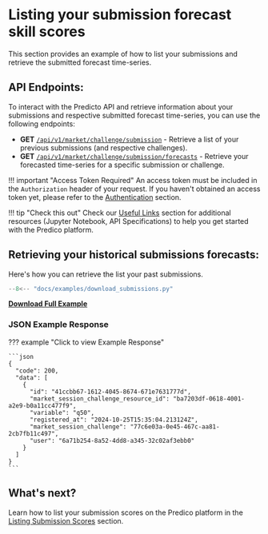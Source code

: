 # Listing your submission forecast skill scores

This section provides an example of how to list your submissions and retrieve the submitted forecast time-series.

## API Endpoints:

To interact with the Predicto API and retrieve information about 
your submissions and respective submitted forecast time-series, 
you can use the following endpoints:

- **GET** [`/api/v1/market/challenge/submission`](https://predico-elia.inesctec.pt/redoc/#tag/market/operation/get_market_session_submission) - Retrieve a list of your previous submissions (and respective challenges).
- **GET** [`/api/v1/market/challenge/submission/forecasts`](https://predico-elia.inesctec.pt/redoc/#tag/market/operation/get_market_session_submission_forecasts) - Retrieve your forecasted time-series for a specific submission or challenge.


!!! important "Access Token Required"
    An access token must be included in the `Authorization` header of your request. If you haven't obtained an access token yet, please refer to the [Authentication](authentication.md) section.

!!! tip "Check this out"
    Check our [Useful Links](useful_links.md) section for additional resources (Jupyter Notebook, API Specifications) to help you get started with the Predico platform.


## Retrieving your historical submissions forecasts:

Here's how you can retrieve the list your past submissions.

```python title="download_submissions.py"
--8<-- "docs/examples/download_submissions.py"
```

<a href="../examples/download_submissions.py" download="download_submissions.py"><b>Download Full Example</b></a>


### JSON Example Response 
??? example "Click to view Example Response"

    ```json
    {
      "code": 200,
      "data": [
        {
          "id": "41ccbb67-1612-4045-8674-671e7631777d",
          "market_session_challenge_resource_id": "ba7203df-0618-4001-a2e9-b0a11cc477f9",
          "variable": "q50",
          "registered_at": "2024-10-25T15:35:04.213124Z",
          "market_session_challenge": "77c6e03a-0e45-467c-aa81-2cb7fb11c497",
          "user": "6a71b254-8a52-4dd8-a345-32c02af3ebb0"
        }
      ]
    }
    ```

## What's next?

Learn how to list your submission scores on the Predico platform in the [Listing Submission Scores](listing_submissions_scores.md) section.
